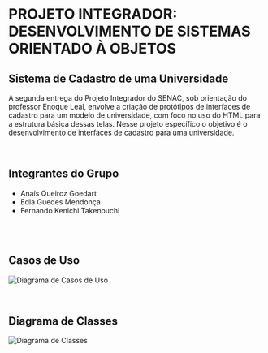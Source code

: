 # PROJETO INTEGRADOR: DESENVOLVIMENTO DE SISTEMAS ORIENTADO À OBJETOS

## Sistema de Cadastro de uma Universidade
A segunda entrega do Projeto Integrador do SENAC, sob orientação do professor Enoque Leal, envolve a criação de protótipos de interfaces de cadastro para um modelo de universidade, com foco no uso do HTML para a estrutura básica dessas telas. Nesse projeto específico o objetivo é o desenvolvimento de interfaces de cadastro para uma universidade.

<br>

## Integrantes do Grupo
- Anaís Queiroz Goedart
- Edla Guedes Mendonça
- Fernando Kenichi Takenouchi
<br>
<br>


## Casos de Uso
![Diagrama de Casos de Uso](caso-de-uso.png)

<br>

## Diagrama de Classes
![Diagrama de Classes](Diagrama-de-classe.png)
